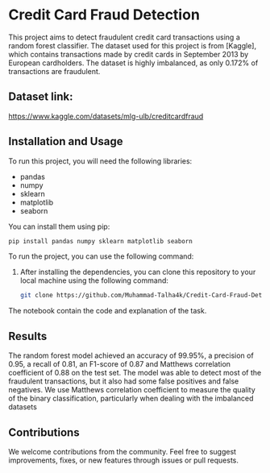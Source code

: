 # Credit Card Fraud Detection

This project aims to detect fraudulent credit card transactions using a random forest classifier. The dataset used for this project is from [Kaggle], which contains transactions made by credit cards in September 2013 by European cardholders. The dataset is highly imbalanced, as only 0.172% of transactions are fraudulent.

## Dataset link:

https://www.kaggle.com/datasets/mlg-ulb/creditcardfraud

## Installation and Usage

To run this project, you will need the following libraries:

- pandas
- numpy
- sklearn
- matplotlib
- seaborn

You can install them using pip:

```bash
pip install pandas numpy sklearn matplotlib seaborn
```

To run the project, you can use the following command:

1. After installing the dependencies, you can clone this repository to your local machine using the following command:
   ```bash
   git clone https://github.com/Muhammad-Talha4k/Credit-Card-Fraud-Detection.git

The notebook contain the code and explanation of the task.


## Results

The random forest model achieved an accuracy of 99.95%, a precision of 0.95, a recall of 0.81, an F1-score of 0.87 and Matthews correlation coefficient of 0.88 on the test set. The model was able to detect most of the fraudulent transactions, but it also had some false positives and false negatives. We use Matthews correlation coefficient to measure the quality of the binary classification, particularly when dealing with the imbalanced datasets

## Contributions

We welcome contributions from the community. Feel free to suggest improvements, fixes, or new features through issues or pull requests.
